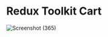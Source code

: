 # Redux Toolkit Cart

![Screenshot (365)](https://user-images.githubusercontent.com/69466504/236684246-1e9b4643-43ad-4c8b-b791-e4d78f4560ba.png)



